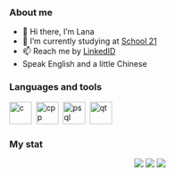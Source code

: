 ### About me
- 👋 Hi there, I’m Lana
- 🌱 I’m currently studying at [School 21](https://21-school.ru/)
- 📫 Reach me by [LinkedID](https://www.linkedin.com/in/ssteshina/)
- Speak English and a little Chinese

### Languages and tools
<img src="https://cdn.jsdelivr.net/gh/devicons/devicon/icons/c/c-original.svg"
          title = "c" width = "40" height = "40"/>&nbsp;
<img src="https://cdn.jsdelivr.net/gh/devicons/devicon/icons/cplusplus/cplusplus-original.svg" 
          title = "cpp" width = "40" height = "40"/>&nbsp;
<img src="https://cdn.jsdelivr.net/gh/devicons/devicon/icons/postgresql/postgresql-plain-wordmark.svg" 
          title = "psql" width = "40" height = "40"/>&nbsp;
<img src="https://cdn.jsdelivr.net/gh/devicons/devicon/icons/qt/qt-original.svg" 
          title = "qt" width = "40" height = "40"/>&nbsp;
          
### My stat
<div id="stat" align="center">
          <img src="http://github-profile-summary-cards.vercel.app/api/cards/profile-details?lana-cnmd=vn7n24fzkq&theme=default" />
          <img src="http://github-profile-summary-cards.vercel.app/api/cards/repos-per-language?lana-cnmd=vn7n24fzkq&theme=default" />
          <img src="http://github-profile-summary-cards.vercel.app/api/cards/stats?lana_cnmd=vn7n24fzkq&theme=default" />
<div />

          
          
          
          
